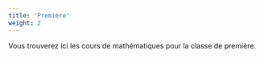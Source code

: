 ```yaml
---
title: 'Première'
weight: 2
---
```


Vous trouverez ici les cours de mathématiques pour la classe de première.
